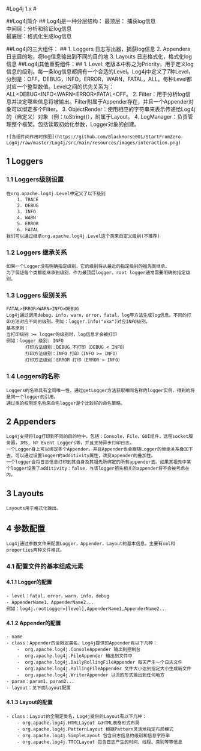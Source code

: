 
#Log4j 1.x  #

##Log4j简介 ##
	Log4j是一种分层结构：
		最顶层： 捕获log信息			
		中间层：分析和验证log信息	
		最底层：格式化生成log信息

##Log4j的三大组件：  ##
	1. Loggers 日志写出器，捕获log信息
	2. Appenders 日志目的地，将log信息输出到不同的目的地
	3. Layouts 日志格式化，格式化log信息
##Log4j其他重要组件：##
	1. Level: 老版本中称之为Priority，用于定义log信息的级别。每一条log信息都拥有一个合适的Level。Log4j中定义了7种Level，分别是：OFF，DEBUG，INFO，ERROR，WARN，FATAL，ALL。每种Level都对应一个整型数值。Level之间的优先关系为：ALL<DEBUG<INFO<WARN<ERROR<FATAL<OFF。
	2. Filter：用于分析log信息并决定哪些信息将被输出。Filter附属于Appender存在，并且一个Appender对象可以绑定多个Filter。
	3. ObjectRender：使用相应的字符串来表示传递给Log4j的（自定义）对象（例：toString()），附属于Layout。
	4. LogManager：负责管理整个框架。包括读取初始化参数，Logger对象的创建。
	
	![各组件间作用时序图](https://github.com/BlackHorse001/StartFromZero-Log4j/raw/master/Log4j/src/main/resources/images/interaction.png)

## 1 Loggers ##
### 1.1 Loggers级别设置 ###
	在org.apache.log4j.Level中定义了以下级别
		1. TRACE
		2. DEBUG
		3. INFO
		4. WARN
		5. ERROR
		6. FATAL
	我们可以通过继承org.apache.log4j.Level这个类来自定义级别(不推荐)
	
### 1.2 Loggers 继承关系 ###
	如果一个Logger没有明确指定级别，它的级别将从最近的指定级别的祖先类继承。
	为了保证每个类都能继承到级别，作为最顶层logger，root logger通常需要明确的指定级别。
### 1.3 Loggers 级别关系 ###
	FATAL>ERROR>WARN>INFO>DEBUG
	Log4j通过调用debug，info，warn，error，fatal，log等方法生成log信息。不同的打印方法对应不同的级别。例如：logger.info("xxx")对应INFO级别。	
	基本原则：
	当打印级别 >= logger的级别时，log信息才会被打印
	例如：logger 级别: INFO
		   打印方法级别：DEBUG 不打印（DEBUG < INFO）
		   打印方法级别：INFO 打印（INFO >= INFO）
		   打印方法级别：ERROR 打印（ERROR > INFO）

### 1.4 Loggers的名称 ###
	Loggers的名称具有全局唯一性，通过getLogger方法获取相同名称的logger实例，得到的将是同一个logger的引用。
	通过类的权限定名称来命名logger是个比较好的命名策略。

## 2 Appenders #
	Log4j支持将log打印到不同的目的地中，包括：Console，File，GUI组件，远程socket服务器，JMS, NT Event Loggers等，并且支持异步打印日志。
	一个Logger身上可以绑定多个Appender。并且Appender也会跟随Logger的继承关系叠加下去。可以通过设置logger的additivity属性，改变appender的叠加性。
	一个logger会将日志信息打印到其自身及其祖先所绑定的所有appender去。如果其祖先中某个logger设置了additivity：false，与该logger祖先相关的appender将不会被考虑在内。

## 3 Layouts ##
	Layouts用于格式化输出。

## 4 参数配置 ##
	Log4j通过参数文件来配置Logger，Appender，Layout的基本信息。主要有xml和properties两种文件格式。
### 4.1 配置文件的基本组成元素 ###
#### 4.1.1 Logger的配置 ####
	- level：fatal，error，warn，info，debug
	- AppenderName1，AppenderName2...  
	例如：log4j.rootLogger=[level],AppenderName1,AppenderName2...
#### 4.1.2 Appender的配置 ####
	- name
	- class：Appender的全限定类名，Log4j提供的Appender有以下几种：
		-  org.apache.log4j.ConsoleAppender 输出到控制台
		-  org.apache.log4j.FileAppender 输出到文件中
		-  org.apache.log4j.DailyRollingFileAppender 每天产生一个日志文件
		-  org.apache.log4j.RollingFileAppender 文件大小达到指定大小生成新文件
		-  org.apache.log4j.WriterAppender 以流的形式输出到任何地方
	- param：param1，param2...
	- layout：见下面layout配置
#### 4.1.3 Layout的配置 ####
	- class：Layout的全限定类名，Log4j提供的Layout有以下几种：
		- org.apache.log4j.HTMLLayout 以HTML表格形式布局
		- org.apache.log4j.PatternLayout 根据Pattern灵活地指定布局模式
		- org.apache.log4j.SimpleLayout 包含日志信息的级别和信息字符串
		- org.apache.log4j.TTCCLayout 包含日志产生的时间、线程、类别等等信息

